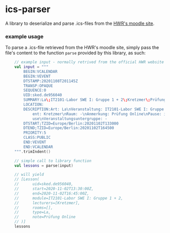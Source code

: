 # ics-parser

A library to deserialize and parse .ics-files from the
[HWR's moodle site](https://moodle.hwr-berlin.de/fb2-stundenplan/stundenplan.php).

### example usage

To parse a .ics-file retrieved from the HWR's moodle site, 
simply pass the file's content to the function `parse` provided by this library,
as such:

``` kotlin
    // example input - normally retrived from the official HWR website
    val input = """
        BEGIN:VCALENDAR
        BEGIN:VEVENT
        DTSTAMP:20201108T201145Z
        TRANSP:OPAQUE
        SEQUENCE:0
        UID:sked.de956040
        SUMMARY:La\;IT2101-Labor SWE I: Gruppe 1 + 2\;Kretzmer\;Prüfung Online
        LOCATION:
        DESCRIPTION:Art: La\nVeranstaltung: IT2101-Labor SWE I: Gruppe 1 + 2\nDoz
        	ent: Kretzmer\nRaum: -\nAnmerkung: Prüfung Online\nPause: inkl. 15 min Pa
        	use\nVeranstaltungsuntergruppe: -
        DTSTART;TZID=Europe/Berlin:20201102T133000
        DTEND;TZID=Europe/Berlin:20201102T164500
        PRIORITY:5
        CLASS:PUBLIC
        END:VEVENT
        END:VCALENDAR
    """.trimIndent()

    // simple call to library function
    val lessons = parse(input)

    // will yield 
    // [Lesson(
    //      uid=sked.de956040, 
    //      start=2020-11-02T13:30:00Z,
    //      end=2020-11-02T16:45:00Z, 
    //      module=IT2101-Labor SWE I: Gruppe 1 + 2, 
    //      lecturers=[Kretzmer], 
    //      rooms=[], 
    //      type=La, 
    //      note=Prüfung Online
    // )]
    lessons
```